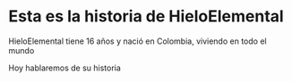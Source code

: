 # Esta es la historia de **HieloElemental**

 HieloElemental tiene 16 años y nació en Colombia,
 viviendo en todo el mundo

 Hoy hablaremos de su historia